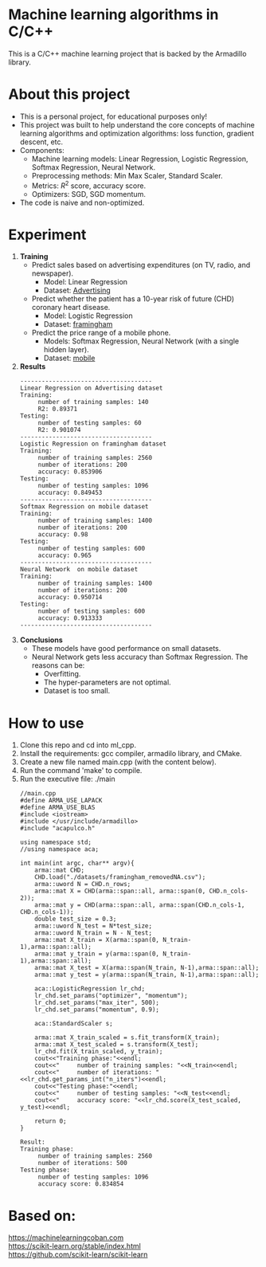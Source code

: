 # Machine learning algorithms in C/C++
This is a C/C++ machine learning project that is backed by the Armadillo library.
# About this project
- This is a personal project, for educational purposes only!
- This project was built to help understand the core concepts of machine learning algorithms and optimization algorithms: loss function, gradient descent, etc.
- Components:
    - Machine learning models: Linear Regression, Logistic Regression, Softmax Regression, Neural Network.
    - Preprocessing methods: Min Max Scaler, Standard Scaler.
    - Metrics: $R^2$ score, accuracy score.
    - Optimizers: SGD, SGD momentum.
- The code is naive and non-optimized.
# Experiment
1. **Training**
    - Predict sales based on advertising expenditures (on TV, radio, and newspaper).
        - Model: Linear Regression
        - Dataset: [Advertising](datasets/Advertising.csv)
    - Predict whether the patient has a 10-year risk of future (CHD) coronary heart disease.
        - Model: Logistic Regression
        - Dataset: [framingham](datasets/framingham_removedNA_org.csv)
    - Predict the price range of a mobile phone.
        - Models: Softmax Regression, Neural Network (with a single hidden layer).
        - Dataset: [mobile](datasets/mobile_train_org.csv)
2. **Results**
    ```
    -------------------------------------
    Linear Regression on Advertising dataset
    Training:
         number of training samples: 140
         R2: 0.89371
    Testing:
         number of testing samples: 60
         R2: 0.901074
    -------------------------------------
    Logistic Regression on framingham dataset
    Training:
         number of training samples: 2560
         number of iterations: 200
         accuracy: 0.853906
    Testing:
         number of testing samples: 1096
         accuracy: 0.849453
    -------------------------------------
    Softmax Regression on mobile dataset
    Training:
         number of training samples: 1400
         number of iterations: 200
         accuracy: 0.98
    Testing:
         number of testing samples: 600
         accuracy: 0.965
    -------------------------------------
    Neural Network  on mobile dataset
    Training:
         number of training samples: 1400
         number of iterations: 200
         accuracy: 0.950714
    Testing:
         number of testing samples: 600
         accuracy: 0.913333
    -------------------------------------
    ```
3. **Conclusions**
    - These models have good performance on small datasets.
    - Neural Network gets less accuracy than Softmax Regression. The reasons can be:
        - Overfitting.
        - The hyper-parameters are not optimal.
        - Dataset is too small.
# How to use
1. Clone this repo and cd into ml_cpp.
2. Install the requirements: gcc compiler, armadilo library, and CMake.
3. Create a new file named main.cpp (with the content below).
4. Run the command 'make' to compile.
5. Run the executive file: ./main
    ```
    //main.cpp
    #define ARMA_USE_LAPACK
    #define ARMA_USE_BLAS
    #include <iostream>
    #include </usr/include/armadillo>
    #include "acapulco.h"
    
    using namespace std;
    //using namespace aca;
    
    int main(int argc, char** argv){
        arma::mat CHD;
        CHD.load("./datasets/framingham_removedNA.csv");
        arma::uword N = CHD.n_rows;
        arma::mat X = CHD(arma::span::all, arma::span(0, CHD.n_cols-2));
        arma::mat y = CHD(arma::span::all, arma::span(CHD.n_cols-1, CHD.n_cols-1));
        double test_size = 0.3;
        arma::uword N_test = N*test_size;
        arma::uword N_train = N - N_test;
        arma::mat X_train = X(arma::span(0, N_train-1),arma::span::all);
        arma::mat y_train = y(arma::span(0, N_train-1),arma::span::all);
        arma::mat X_test = X(arma::span(N_train, N-1),arma::span::all);
        arma::mat y_test = y(arma::span(N_train, N-1),arma::span::all);
        
        aca::LogisticRegression lr_chd;
        lr_chd.set_params("optimizer", "momentum");
        lr_chd.set_params("max_iter", 500);
        lr_chd.set_params("momentum", 0.9);
    
        aca::StandardScaler s;
        
        arma::mat X_train_scaled = s.fit_transform(X_train);
        arma::mat X_test_scaled = s.transform(X_test);
        lr_chd.fit(X_train_scaled, y_train);
        cout<<"Training phase:"<<endl;
        cout<<"     number of training samples: "<<N_train<<endl;
        cout<<"     number of iterations: "<<lr_chd.get_params_int("n_iters")<<endl;
        cout<<"Testing phase:"<<endl;
        cout<<"     number of testing samples: "<<N_test<<endl;
        cout<<"     accuracy score: "<<lr_chd.score(X_test_scaled, y_test)<<endl;
    
        return 0;
    }
    ```
    ```
    Result:
    Training phase:
         number of training samples: 2560
         number of iterations: 500
    Testing phase:
         number of testing samples: 1096
         accuracy score: 0.834854
    ```
# Based on:
  https://machinelearningcoban.com \
  https://scikit-learn.org/stable/index.html \
  https://github.com/scikit-learn/scikit-learn
